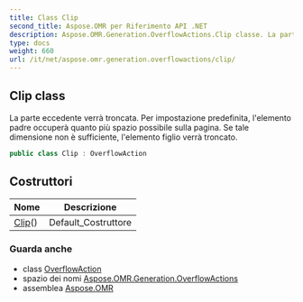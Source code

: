 ```yaml
---
title: Class Clip
second_title: Aspose.OMR per Riferimento API .NET
description: Aspose.OMR.Generation.OverflowActions.Clip classe. La parte eccedente verrà troncata. Per impostazione predefinita lelemento padre occuperà quanto più spazio possibile sulla pagina. Se tale dimensione non è sufficiente lelemento figlio verrà troncato.
type: docs
weight: 660
url: /it/net/aspose.omr.generation.overflowactions/clip/
---
```

## Clip class

La parte eccedente verrà troncata. Per impostazione predefinita, l'elemento padre occuperà quanto più spazio possibile sulla pagina. Se tale dimensione non è sufficiente, l'elemento figlio verrà troncato.

```csharp
public class Clip : OverflowAction
```

## Costruttori

| Nome | Descrizione |
| --- | --- |
| [Clip](clip/)() | Default_Costruttore |

### Guarda anche

* class [OverflowAction](../overflowaction/)
* spazio dei nomi [Aspose.OMR.Generation.OverflowActions](../../aspose.omr.generation.overflowactions/)
* assemblea [Aspose.OMR](../../)


